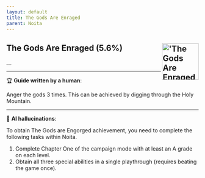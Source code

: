 ```yaml
---
layout: default
title: The Gods Are Enraged
parent: Noita
---
```


## The Gods Are Enraged (5.6%) <img align="right" src="https://cdn.cloudflare.steamstatic.com/steamcommunity/public/images/apps/881100/1c0696634744b2caceaff11b4de1ab0dcf7ab4a7.jpg" alt="'The Gods Are Enraged' achievement icon" width="96" height="96">

__

---

:trophy: **Guide written by a human**:

Anger the gods 3 times. This can be achieved by digging through the Holy Mountain.

---

:robot: **AI hallucinations**:

To obtain The Gods are Engorged achievement, you need to complete the following tasks within Noita.

1. Complete Chapter One of the campaign mode with at least an A grade on each level.
2. Obtain all three special abilities in a single playthrough (requires beating the game once).
